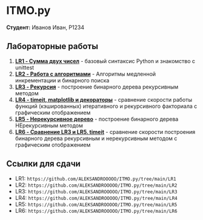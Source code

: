 # ITMO.py

**Студент:** Иванов Иван, P1234

## Лабораторные работы

1. **[LR1 - Сумма двух чисел](LR1/)** - базовый синтаксис Python и знакомство с unittest
2. **[LR2 - Работа с алгоритмами](LR2/)** - Алгоритмы медленной инкрементации и бинарного поиска
3. **[LR3 - Рекурсия](LR3/)** - построение бинарного дерева рекурсивным методом
4. **[LR4 - timeit, matplotlib и декораторы](LR4/)** - сравнение скорости работы функций (кэшированных) итеративного и рекурсивного факториала с графическим отображением
5. **[LR5 - Нерекурсивное дерево](LR3/)** - построение бинарного дерева НЕрекурсивным методом
6. **[LR6 - Сравнение LR3 и LR5. timeit](LR3/)** - сравнение скорости построения бинарного дерева рекурсивным и нерекурсивным методом с графическим отображением

## Ссылки для сдачи
- LR1: `https://github.com/ALEKSANDROOOOO/ITMO.py/tree/main/LR1`
- LR2: `https://github.com/ALEKSANDROOOOO/ITMO.py/tree/main/LR2`
- LR3: `https://github.com/ALEKSANDROOOOO/ITMO.py/tree/main/LR3`
- LR4: `https://github.com/ALEKSANDROOOOO/ITMO.py/tree/main/LR4`
- LR5: `https://github.com/ALEKSANDROOOOO/ITMO.py/tree/main/LR5`
- LR6: `https://github.com/ALEKSANDROOOOO/ITMO.py/tree/main/LR6`
